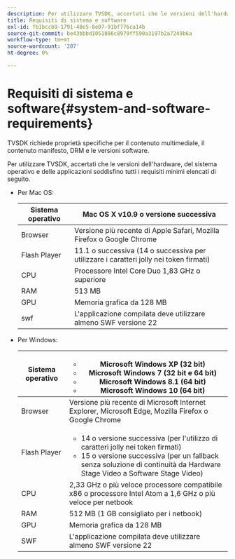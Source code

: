 ```yaml
---
description: Per utilizzare TVSDK, accertati che le versioni dell'hardware, del sistema operativo e delle applicazioni soddisfino tutti i requisiti minimi elencati di seguito.
title: Requisiti di sistema e software
exl-id: fb1bccb9-1791-48e5-8e07-91bf776ca14b
source-git-commit: be43bbbd1051886c8979ff590a3197b2a7249b6a
workflow-type: tm+mt
source-wordcount: '207'
ht-degree: 0%

---
```


# Requisiti di sistema e software{#system-and-software-requirements}

TVSDK richiede proprietà specifiche per il contenuto multimediale, il contenuto manifesto, DRM e le versioni software.

Per utilizzare TVSDK, accertati che le versioni dell&#39;hardware, del sistema operativo e delle applicazioni soddisfino tutti i requisiti minimi elencati di seguito.

<!--<a id="section_FD9C110E85BB483B869FBB94E5662710"></a>-->

* Per Mac OS:

   | Sistema operativo | Mac OS X v10.9 o versione successiva |
   |---|---|
   | Browser | Versione più recente di Apple Safari, Mozilla Firefox o Google Chrome |
   | Flash Player | 11.1 o successiva (14 o successiva per utilizzare i caratteri jolly nei token firmati) |
   | CPU | Processore Intel Core Duo 1,83 GHz o superiore |
   | RAM | 513 MB |
   | GPU | Memoria grafica da 128 MB |
   | swf | L&#39;applicazione compilata deve utilizzare almeno SWF versione 22 |

* Per Windows:

   | Sistema operativo | <ul><li>Microsoft Windows XP (32 bit)</li><li>Microsoft Windows 7 (32 bit e 64 bit)</li><li>Microsoft Windows 8.1 (64 bit)</li><li>Microsoft Windows 10 (64 bit)</li></ul> |
   |---|---|
   | Browser | Versione più recente di Microsoft Internet Explorer, Microsoft Edge, Mozilla Firefox o Google Chrome |
   | Flash Player | <ul><li>14 o versione successiva (per l&#39;utilizzo di caratteri jolly nei token firmati)</li><li>15 o versione successiva (per un fallback senza soluzione di continuità da Hardware Stage Video a Software Stage Video)</li></ul> |
   | CPU | 2,33 GHz o più veloce processore compatibile x86 o processore Intel Atom a 1,6 GHz o più veloce per netbook |
   | RAM | 512 MB (1 GB consigliato per i netbook) |
   | GPU | Memoria grafica da 128 MB |
   | SWF | L&#39;applicazione compilata deve utilizzare almeno SWF versione 22 |

